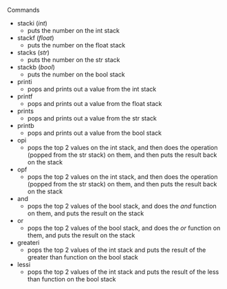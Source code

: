 Commands
- stacki (_int_)
    - puts the number on the int stack
- stackf (_float_)
    - puts the number on the float stack
- stacks (_str_)
    - puts the number on the str stack
- stackb (_bool_)
    - puts the number on the bool stack
- printi
    - pops and prints out a value from the int stack
- printf
    - pops and prints out a value from the float stack
- prints
    - pops and prints out a value from the str stack
- printb
    - pops and prints out a value from the bool stack
- opi
    - pops the top 2 values on the int stack, and then does the operation (popped from the str stack) on them, and then puts the result back on the stack
- opf
    - pops the top 2 values on the int stack, and then does the operation (popped from the str stack) on them, and then puts the result back on the stack
- and
    - pops the top 2 values of the bool stack, and does the _and_ function on them, and puts the result on the stack
- or
    - pops the top 2 values of the bool stack, and does the _or_ function on them, and puts the result on the stack
- greateri
    - pops the top 2 values of the int stack and puts the result of the greater than function on the bool stack
- lessi
    - pops the top 2 values of the int stack and puts the result of the less than function on the bool stack
